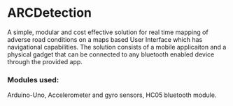 # ARCDetection

A simple, modular and cost effective solution for real time mapping of adverse road conditions on a maps based User Interface which has navigational capabilities.
The solution consists of a mobile applicaiton and a physical gadget that can be connected to any bluetooth enabled device through the provided app.

### Modules used: 
  Arduino-Uno, Accelerometer and gyro sensors, HC05 bluetooth module.
